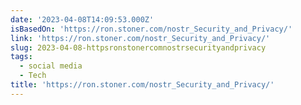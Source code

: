 ```yaml
---
date: '2023-04-08T14:09:53.000Z'
isBasedOn: 'https://ron.stoner.com/nostr_Security_and_Privacy/'
link: 'https://ron.stoner.com/nostr_Security_and_Privacy/'
slug: 2023-04-08-httpsronstonercomnostrsecurityandprivacy
tags:
  - social media
  - Tech
title: 'https://ron.stoner.com/nostr_Security_and_Privacy/'
---
```


